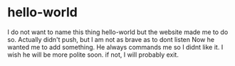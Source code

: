 # hello-world
I do not want to name this thing hello-world but the website made me to do so. Actually didn't push, but I am not as brave as to dont listen
Now he wanted me to add something. He always commands me so I didnt like it. I wish he will be more polite soon. if not, I will probably exit.
